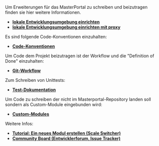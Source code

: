 Um Erweiterungen für das MasterPortal zu schreiben und beizutragen finden sie hier weitere Informationen.

* **[lokale Entwicklungsumgebung einrichten](setup-dev.md)**
* **[lokale Entwicklungsumgebung einrichten mit proxy](setup-dev-proxy.md)**


Es sind folgende Code-Konventionen einzuhalten:

* **[Code-Konventionen](codingConventions.md)**

Um Code dem Projekt beizutragen ist der Workflow und die "Definition of Done" einzuhalten:

* **[Git-Workflow](git-workflow.md)**

Zum Schreiben von Unittests:

* **[Test-Dokumentation](Testing.md)**

Um Code zu schreiben der nicht im Masterportal-Repository landen soll sondern als Custom-Module eingebunden wird:

* **[Custom-Modules](addons_vue.md)**

Weitere Infos:

* **[Tutorial: Ein neues Modul erstellen (Scale Switcher)](02_tutorial_new_module_scale_switcher.md)**
* **[Community Board (Entwicklerforum, Issue Tracker)](https://trello.com/c/qajdXkMa/110-willkommen)**
